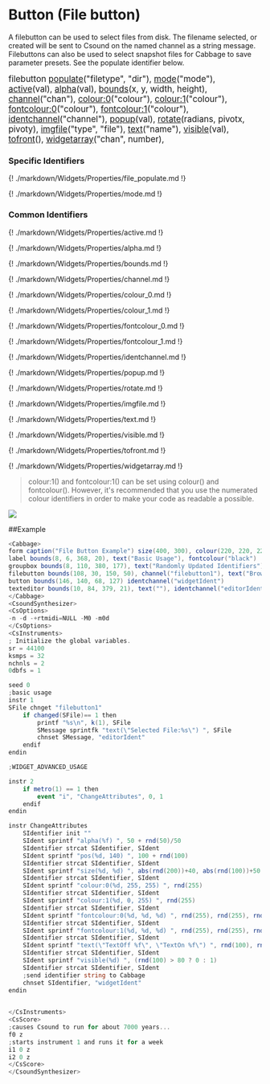 # Button (File button)

A filebutton can be used to select files from disk. The filename selected, or created will be sent to Csound on the named channel as a string message. Filebuttons can also be used to select snapshot files for Cabbage to save parameter presets. See the populate identifier below. 

<big></pre>
filebutton [populate](#file_populate)("filetype", "dir"), 
[mode](#mode)("mode"), 
[active](#active)(val), 
[alpha](#alpha)(val), 
[bounds](#bounds)(x, y, width, height), 
[channel](#channel)("chan"), 
[colour:0](#colour_0)("colour"), 
[colour:1](#colour_1)("colour"), 
[fontcolour:0](#fontcolour_0)("colour"), 
[fontcolour:1](#fontcolour_1)("colour"), 
[identchannel](#identchannel)("channel"), 
[popup](#popup)(val), 
[rotate](#rotate)(radians, pivotx, pivoty), 
[imgfile](#imgfile)("type", "file"), 
[text](#text)("name"), 
[visible](#visible)(val), 
[tofront](#tofront)(), 
[widgetarray](#widgetarray)("chan", number), 

</pre></big>

### Specific Identifiers

{! ./markdown/Widgets/Properties/file_populate.md !} 

{! ./markdown/Widgets/Properties/mode.md !} 

### Common Identifiers

{! ./markdown/Widgets/Properties/active.md !} 

{! ./markdown/Widgets/Properties/alpha.md !} 

{! ./markdown/Widgets/Properties/bounds.md !} 

{! ./markdown/Widgets/Properties/channel.md !} 

{! ./markdown/Widgets/Properties/colour_0.md !} 

{! ./markdown/Widgets/Properties/colour_1.md !} 

{! ./markdown/Widgets/Properties/fontcolour_0.md !} 

{! ./markdown/Widgets/Properties/fontcolour_1.md !} 

{! ./markdown/Widgets/Properties/identchannel.md !} 

{! ./markdown/Widgets/Properties/popup.md !} 

{! ./markdown/Widgets/Properties/rotate.md !} 

{! ./markdown/Widgets/Properties/imgfile.md !} 

{! ./markdown/Widgets/Properties/text.md !} 

{! ./markdown/Widgets/Properties/visible.md !} 

{! ./markdown/Widgets/Properties/tofront.md !} 

{! ./markdown/Widgets/Properties/widgetarray.md !} 

<!--(End of identifiers)/-->
>colour:1() and fontcolour:1() can be set using colour() and fontcolour(). However, it's recommended that you use the numerated colour identifiers in order to make your code as readable a possible. 

![](../images/button_file.gif)

##Example
<!--(Widget Example)/-->
```csharp
<Cabbage>
form caption("File Button Example") size(400, 300), colour(220, 220, 220), pluginID("def1")
label bounds(8, 6, 368, 20), text("Basic Usage"), fontcolour("black")
groupbox bounds(8, 110, 380, 177), text("Randomly Updated Identifiers")
filebutton bounds(108, 30, 150, 50), channel("filebutton1"), text("Browsse", "Browsse") value(0) file("/Users/walshr/sourcecode/cabbage/Examples/Widgets/Sliders.csd")
button bounds(146, 140, 68, 127) identchannel("widgetIdent")
texteditor bounds(10, 84, 379, 21), text(""), identchannel("editorIdent")
</Cabbage>
<CsoundSynthesizer>
<CsOptions>
-n -d -+rtmidi=NULL -M0 -m0d 
</CsOptions>
<CsInstruments>
; Initialize the global variables. 
sr = 44100
ksmps = 32
nchnls = 2
0dbfs = 1

seed 0 
;basic usage
instr 1
SFile chnget "filebutton1" 
    if changed(SFile)== 1 then
        printf "%s\n", k(1), SFile
        SMessage sprintfk "text(\"Selected File:%s\") ", SFile
        chnset SMessage, "editorIdent"
    endif
endin

;WIDGET_ADVANCED_USAGE

instr 2
    if metro(1) == 1 then
        event "i", "ChangeAttributes", 0, 1
    endif
endin

instr ChangeAttributes
    SIdentifier init ""
	SIdent sprintf "alpha(%f) ", 50 + rnd(50)/50
	SIdentifier strcat SIdentifier, SIdent
	SIdent sprintf "pos(%d, 140) ", 100 + rnd(100)
	SIdentifier strcat SIdentifier, SIdent
	SIdent sprintf "size(%d, %d) ", abs(rnd(200))+40, abs(rnd(100))+50
	SIdentifier strcat SIdentifier, SIdent
	SIdent sprintf "colour:0(%d, 255, 255) ", rnd(255)
	SIdentifier strcat SIdentifier, SIdent
	SIdent sprintf "colour:1(%d, 0, 255) ", rnd(255)
	SIdentifier strcat SIdentifier, SIdent
	SIdent sprintf "fontcolour:0(%d, %d, %d) ", rnd(255), rnd(255), rnd(255)
	SIdentifier strcat SIdentifier, SIdent
	SIdent sprintf "fontcolour:1(%d, %d, %d) ", rnd(255), rnd(255), rnd(255)
	SIdentifier strcat SIdentifier, SIdent   
	SIdent sprintf "text(\"TextOff %f\", \"TextOn %f\") ", rnd(100), rnd(100)
	SIdentifier strcat SIdentifier, SIdent
	SIdent sprintf "visible(%d) ", (rnd(100) > 80 ? 0 : 1)
	SIdentifier strcat SIdentifier, SIdent
    ;send identifier string to Cabbage
    chnset SIdentifier, "widgetIdent"           
endin
                

</CsInstruments>
<CsScore>
;causes Csound to run for about 7000 years...
f0 z
;starts instrument 1 and runs it for a week
i1 0 z
i2 0 z
</CsScore>
</CsoundSynthesizer>
```
<!--(End Widget Example)/-->
